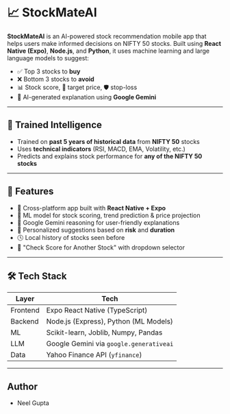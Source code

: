 # 📈 StockMateAI

**StockMateAI** is an AI-powered stock recommendation mobile app that helps users make informed decisions on NIFTY 50 stocks. Built using **React Native (Expo)**, **Node.js**, and **Python**, it uses machine learning and large language models to suggest:

- ✅ Top 3 stocks to **buy**
- ❌ Bottom 3 stocks to **avoid**
- 📊 Stock score, 🎯 target price, 🛡️ stop-loss
- 🤖 AI-generated explanation using **Google Gemini**

---

## 🧠 Trained Intelligence

- Trained on **past 5 years of historical data** from **NIFTY 50** stocks
- Uses **technical indicators** (RSI, MACD, EMA, Volatility, etc.)
- Predicts and explains stock performance for **any of the NIFTY 50 stocks**

---

## 🚀 Features

- 📱 Cross-platform app built with **React Native + Expo**
- 🧠 ML model for stock scoring, trend prediction & price projection
- 🤖 Google Gemini reasoning for user-friendly explanations
- 🎯 Personalized suggestions based on **risk** and **duration**
- 🕓 Local history of stocks seen before
- 📌 "Check Score for Another Stock" with dropdown selector

---

## 🛠️ Tech Stack

| Layer      | Tech                                     |
|------------|------------------------------------------|
| Frontend   | Expo React Native (TypeScript)           |
| Backend    | Node.js (Express), Python (ML Models)    |
| ML         | Scikit-learn, Joblib, Numpy, Pandas      |
| LLM        | Google Gemini via `google.generativeai`  |
| Data       | Yahoo Finance API (`yfinance`)           |

---

## Author
 - Neel Gupta

